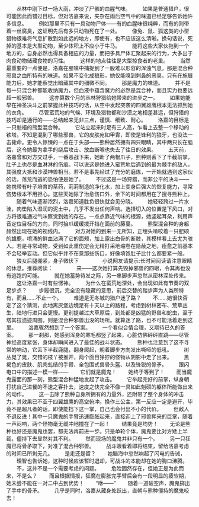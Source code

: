 　　丛林中刚下过一场大雨，冲淡了尸骸的血腥气味。
　　如果是普通猎户，很可能因此而错过目标，但对洛嘉来说，夹杂在雨后空气中的味道已经足够告诉她许多信息。
　　例如那里不只有一具动物尸体——有的血腥味很纯粹，而有的则带着一丝腐臭，这证明先后有多只动物死在了一处。
　　像兔、鼠、狐这类的小型猎物很难将气息扩散到如此远的地方，即使有，也不应该这么清晰。换句话说，死掉的基本是大型动物，至少体积上不应小于牛马。
　　能将这些大家伙拖到一个地方的，自身必然也得具备相应的力量，而把多具尸体汇聚起来的行为，大多出于肉食动物储藏食物的习性。
　　这样的地点往往是大型掠食者的老巢。
　　当然最重要的一点便是，洛嘉在腥味中捕捉到了一股难以形容的浑浊气息，那是混合种邪兽之血所特有的味道。如果不变化成狼形，她仅能嗅到刺鼻的恶臭。只有在施展能力后，她才能察觉出暗藏其中的细微不同。
　　那是魔力的味道。
　　并不是每一只混合种都能收纳魔力，但血液中蕴含魔力的必然是混合种，而且实力也要远超一般邪兽。
　　这亦算数个月的丛林狩猎给她带来的进步之一。
　　如果她能早在神圣决斗之前掌握此种技巧的话，从空中发起突袭的四翼雄鹰根本无法抓到她的衣角。
　　尽管蛮荒地的气候、环境及猎物都和沙漠之地相差甚远，但狩猎的技巧却是通行的——总结起来无非三点，谨慎、细致、耐心。
　　洛嘉的目标是一只魁梧的熊型混合种。
　　它站立起来时足有三人高，乍看上去整一个移动的铁塔。不知是混到了哪些邪兽，它的皮肤宛如甲胄，即使是锋利的狼牙，也没法一击毙命。更令人惊悚的一点在于头部——熊种居然拥有四只眼睛，其中两只长在脑后，这令她最为拿手的绕后攻击、放血断喉也失去了往日的效果。
　　五天前，洛嘉曾和对方交过手，一番恶战下来，她断了两根爪子，熊种则丢下了半截前掌，肚子上也尽是血淋淋的伤痕。可以说这是她进入蛮荒地后遇到的最为棘手的敌人，其强度大抵和沙漠神兽相当。若不是事先经过了充分的磨炼，一开始就遇到这家伙的话，落荒而逃的恐怕便是她了。
　　不过这是一场狩猎，而非公平的决斗——她携带有叶子培育的草药，莉莉制造的净化水，加上变身后强大的恢复能力，寻常伤势根本不用担心。这些天她除了治愈伤口外，余下的时间都用在了搜寻熊种上。
　　随着气味逐渐浓烈，洛嘉知道胜负很快就会见分晓。
　　她轻轻跨过一片水洼，肉垫陷入湿润的泥土中，几乎不发出任何声响。选择切入的位置是下风口，对方将很难通过气味察觉到她的存在。一点点靠近气味的根源，她竖起耳朵，利用声音定位目标的方向，同时抬爪缓缓拨开挡在面前的藤蔓。
　　熊型混合种的身躯赫然出现在她的视线内。
　　对方对她的到来一无所知，正埋头啃咬着一只肥硕的雄鹿，喷涌的鲜血沾满了它的面颊，加上露出白骨的断肢，其模样看上去尤为骇人。若是寻常动物，受到如此重伤定会无精打采地缩卷在隐蔽之地，痊愈之前基本不会轻举妄动。但它似乎并不在意那些伤口，好像填饱肚子比什么都要紧一般。
　　狼女后腿绷紧，身子微伏下
　　
　　小说网友请提示:长时间阅读请注意眼睛的休息。推荐阅读：
　　
　　来——这次她打算先毁掉邪兽的四眼，令其再也没有逃跑的可能。
　　就在她蓄势待发之际，另一串脚步声忽然从密林深处传来。
　　这让洛嘉一时有些愣神。
　　为什么在蛮荒地深处，会出现如此有节奏的双足步点？
　　步履很沉，完全没有隐藏的意思，前后交替的踏步声为人类所特有，而且……不止一个。
　　难道是无冬城的猎户迷了路？
　　不……她很快否定了这个猜测，此地离灰堡边境足有十天以上的路程，考虑到树林密布、荒草丛生，陆地行进只会更慢。更别提越过大草原后，到处都是凶猛的野兽和蛇虫，至于塔其拉遗迹周围，则是混合种邪兽出没的场所。就算迷了路，也不可能活着走到这里。
　　洛嘉骤然想到了一个答案。
　　一个看似合情合理，又期待已久的答案。
　　那一刹那，她感到浑身的寒毛都竖了起来，心脏仿佛砰砰直跳——尽管神经高度紧张，身体却瞬间进入了最佳的战斗状态。
　　熊种也注意到了这不寻常的响动，它丢下半截鹿腿，翻身爬起，朝着脚步方向发出嘶哑的低吼。
　　树丛晃了晃，交错的枝丫被推开，两个面目狰狞的怪物从阴影中走了出来。
　　黑褐色的皮肤、肌肉虬结的手臂、全包围式兽骨头盔、以及锋锐的骨矛。
　　跟闪电口中的描述一模一样——
　　它们就是魔鬼！
　　她终于等到了！
　　而当魔鬼露面的那一刻，熊型混合种猛地发起了攻击。
　　它举起完好的前掌，纵身朝打扰自己进餐的不速之客扑去，速度之快完全不像一具如此魁硕的躯体所能做出来的动作。
　　这一击除了熊种自身所拥有的力量外，还附带了整个身体的冲击力，其效果已不亚于四翼雄鹰的高空俯冲。换作三公主，第一反应一定是避开，毕竟不是超凡者的话，即使能挡下这一掌，自己也会付出不小的代价。
　　但敌人不退反进！其中一只魔鬼的手臂迅速膨胀起来，直接迎上了邪兽挥来的巨掌，随着一声闷响，两个怪物毫无缓冲地撞在了一起！
　　结果竟是均势！
　　无论是熊种也好还是魔鬼也罢，都无法再前进一步。只是单轮个体，魔鬼要比对方矮上半截，僵持下去显然对其不利。
　　然而现场的魔鬼并非只有一个。
　　另一只狂魔已将骨矛取下，对准了混合种邪兽。
　　战斗眼看着即将结束，留给洛嘉考虑的时间已所剩无几。
　　是走还是留？
　　她脑海中忽然响起了闪电的告诫，
　　理智也告诉她，这种时候应该暂时退却，可战斗的本能却在她的胸口沸腾。
　　不，这并不是一个需要考虑的问题。
　　危险固然存在，但她正是为此而来，不是么？
　　而且根据情报，狂魔在膨胀完手臂后会有一段明显的疲软期，她未尝不能在一对二中占到优势！
　　“咻——”
　　随着一道破空声，魔鬼掷出了手中的骨矛。
　　几乎是同时，洛嘉从藏身处跃出，直朝与熊种僵持的魔鬼咬去！
